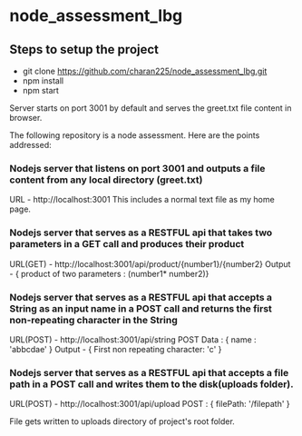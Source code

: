 # node_assessment_lbg

## Steps to setup the project

- git clone https://github.com/charan225/node_assessment_lbg.git
- npm install
- npm start

Server starts on port 3001 by default and serves the greet.txt file content in browser.

The following repository is a node assessment. Here are the points addressed:

### Nodejs server that listens on port 3001 and outputs a file content from any local directory (greet.txt) 

URL - http://localhost:3001
This includes a normal text file as my home page.

### Nodejs server that serves as a RESTFUL api that takes two parameters in a GET call and produces their product

URL(GET) - http://localhost:3001/api/product/{number1}/{number2}
Output - { product of two parameters : (number1* number2)}

### Nodejs server that serves as a RESTFUL  api that accepts a String as an input name in a POST call and returns the first non-repeating character in the String

URL(POST) - http://localhost:3001/api/string
POST Data : { name : 'abbcdae' }
Output - { First non repeating character: 'c' }

### Nodejs server that serves as a RESTFUL  api that accepts a file path in a POST call and writes them to the disk(uploads folder).

URL(POST) - http://localhost:3001/api/upload
POST : { filePath: '/filepath' }

File gets written to uploads directory of project's root folder.